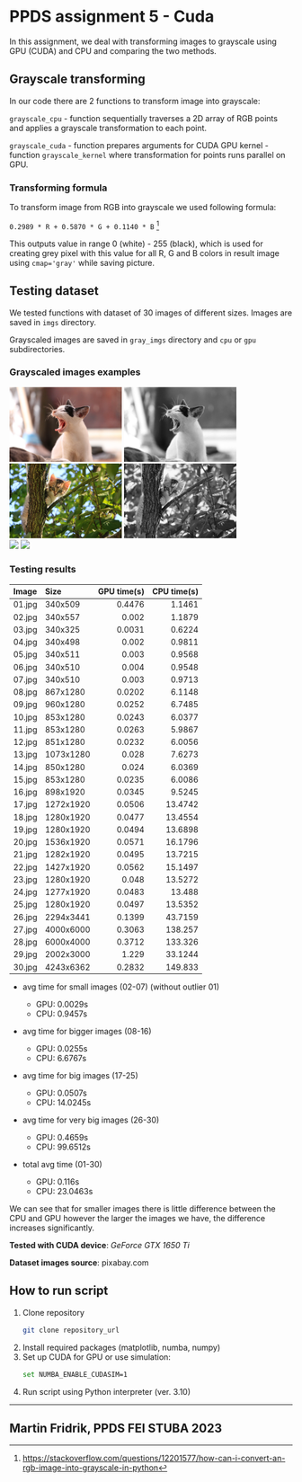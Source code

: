 # PPDS assignment 5 - Cuda
In this assignment, we deal with transforming images to grayscale
using GPU (CUDA) and CPU and comparing the two methods.

## Grayscale transforming
In our code there are 2 functions to transform image into grayscale:

`grayscale_cpu` - function sequentially traverses a 2D array of RGB points and applies a grayscale transformation to each point.

`grayscale_cuda` - function prepares arguments for CUDA GPU kernel - function `grayscale_kernel` where transformation for points runs parallel on GPU.
### Transforming formula
To transform image from RGB into grayscale we used following formula:

`0.2989 * R + 0.5870 * G + 0.1140 * B` [^1]

This outputs value in range 0 (white) - 255 (black), which is used for creating grey pixel with this value for all R, G and B colors in result image using `cmap='gray'` while saving picture. 

## Testing dataset
We tested functions with dataset of 30 images of different sizes. Images are saved in `imgs` directory.

Grayscaled images are saved in `gray_imgs` directory and `cpu` or `gpu` subdirectories.

### Grayscaled images examples
<img src="imgs/15.jpg" width="200"/>
<img src="gray_imgs/gpu/15.jpg" width="200"/><br />

<img src="imgs/11.jpg" width="200"/>
<img src="gray_imgs/gpu/11.jpg" width="200"/><br />

<img src="imgs/30.jpg" width="200"/>
<img src="gray_imgs/gpu/30.jpg" width="200"/><br />


### Testing results

| Image   | Size      | GPU time(s) | CPU time(s) |
|:--------|:----------|------------:|------------:|
| 01.jpg  | 340x509   |      0.4476 |      1.1461 |
| 02.jpg  | 340x557   |       0.002 |      1.1879 |
| 03.jpg  | 340x325   |      0.0031 |      0.6224 |
| 04.jpg  | 340x498   |       0.002 |      0.9811 |
| 05.jpg  | 340x511   |       0.003 |      0.9568 |
| 06.jpg  | 340x510   |       0.004 |      0.9548 |
| 07.jpg  | 340x510   |       0.003 |      0.9713 |
| 08.jpg  | 867x1280  |      0.0202 |      6.1148 |
| 09.jpg  | 960x1280  |      0.0252 |      6.7485 |
| 10.jpg  | 853x1280  |      0.0243 |      6.0377 |
| 11.jpg  | 853x1280  |      0.0263 |      5.9867 |
| 12.jpg  | 851x1280  |      0.0232 |      6.0056 |
| 13.jpg  | 1073x1280 |       0.028 |      7.6273 |
| 14.jpg  | 850x1280  |       0.024 |      6.0369 |
| 15.jpg  | 853x1280  |      0.0235 |      6.0086 |
| 16.jpg  | 898x1920  |      0.0345 |      9.5245 |
| 17.jpg  | 1272x1920 |      0.0506 |     13.4742 |
| 18.jpg  | 1280x1920 |      0.0477 |     13.4554 |
| 19.jpg  | 1280x1920 |      0.0494 |     13.6898 |
| 20.jpg  | 1536x1920 |      0.0571 |     16.1796 |
| 21.jpg  | 1282x1920 |      0.0495 |     13.7215 |
| 22.jpg  | 1427x1920 |      0.0562 |     15.1497 |
| 23.jpg  | 1280x1920 |       0.048 |     13.5272 |
| 24.jpg  | 1277x1920 |      0.0483 |      13.488 |
| 25.jpg  | 1280x1920 |      0.0497 |     13.5352 |
| 26.jpg  | 2294x3441 |      0.1399 |     43.7159 |
| 27.jpg  | 4000x6000 |      0.3063 |     138.257 |
| 28.jpg  | 6000x4000 |      0.3712 |     133.326 |
| 29.jpg  | 2002x3000 |       1.229 |     33.1244 |
| 30.jpg  | 4243x6362 |      0.2832 |     149.833 |

- avg time for small images (02-07) (without outlier 01)
  - GPU: 0.0029s
  - CPU: 0.9457s


- avg time for bigger images (08-16)
  - GPU: 0.0255s
  - CPU: 6.6767s


- avg time for big images (17-25)
  - GPU: 0.0507s
  - CPU: 14.0245s


- avg time for very big images (26-30)
  - GPU: 0.4659s
  - CPU: 99.6512s


- total avg time (01-30)
  - GPU: 0.116s
  - CPU: 23.0463s


We can see that for smaller images there is little difference between the CPU and GPU however the larger the images we have, the difference increases significantly.

**Tested with CUDA device**: _GeForce GTX 1650 Ti_

**Dataset images source**: pixabay.com

## How to run script
1. Clone repository
   ```sh
   git clone repository_url
   ```
2. Install required packages (matplotlib, numba, numpy)
3. Set up CUDA for GPU or use simulation:
   ```sh
   set NUMBA_ENABLE_CUDASIM=1
   ```
4. Run script using Python interpreter (ver. 3.10)

---
Martin Fridrik, PPDS FEI STUBA
2023
---

[^1]: https://stackoverflow.com/questions/12201577/how-can-i-convert-an-rgb-image-into-grayscale-in-python